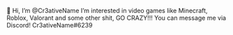 👋 Hi, I’m @Cr3ativeName
     I’m interested in video games like Minecraft, Roblox, Valorant and some other shit, GO CRAZY!!!
     You can message me via Discord! Cr3ativeName#6239
